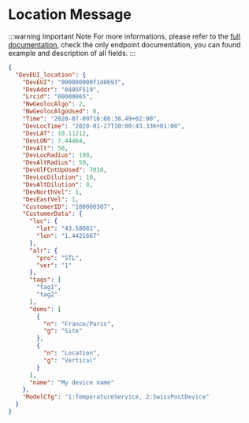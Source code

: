 # Location Message
:::warning Important Note
For more informations, please refer to the [full documentation](https://oss-api.thingpark.com/tpw/7.3/Core-Network/lrc-as-tunnel-lorawan/documentation-tunnel-lrc-to-as-lorawan.html#/), check the only endpoint documentation, you can found example and description of all fields.
:::

```json
{
  "DevEUI_location": {
    "DevEUI": "000000000f1d8693",
    "DevAddr": "0405F519",
    "Lrcid": "00000065",
    "NwGeolocAlgo": 2,
    "NwGeolocAlgoUsed": 0,
    "Time": "2020-07-09T16:06:38.49+02:00",
    "DevLocTime": "2020-01-27T10:00:43.336+01:00",
    "DevLAT": 10.11212,
    "DevLON": 7.44464,
    "DevAlt": 50,
    "DevLocRadius": 100,
    "DevAltRadius": 50,
    "DevUlFCntUpUsed": 7010,
    "DevLocDilution": 10,
    "DevAltDilution": 0,
    "DevNorthVel": 1,
    "DevEastVel": 1,
    "CustomerID": "100000507",
    "CustomerData": {
      "loc": {
        "lat": "43.58081",
        "lon": "1.4421667"
      },
      "alr": {
        "pro": "STL",
        "ver": "1"
      },
      "tags": [
        "tag1",
        "tag2"
      ],
      "doms": [
        {
          "n": "France/Paris",
          "g": "Site"
        },
        {
          "n": "Location",
          "g": "Vertical"
        }
      ],
      "name": "My device name"
    },
    "ModelCfg": "1:TemperatureService, 2:SwissPostDevice"
  }
}
```
